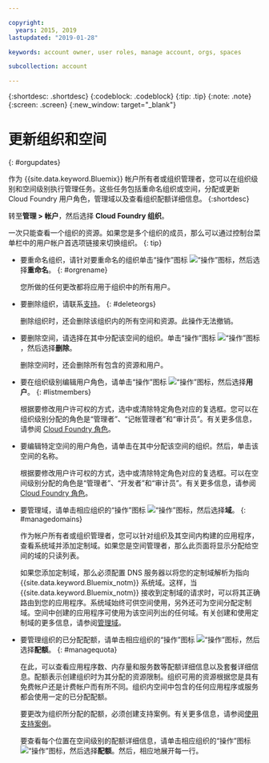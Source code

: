 ```yaml
---

copyright:
  years: 2015, 2019
lastupdated: "2019-01-28"

keywords: account owner, user roles, manage account, orgs, spaces

subcollection: account

---
```


{:shortdesc: .shortdesc}
{:codeblock: .codeblock}
{:tip: .tip}
{:note: .note}
{:screen: .screen}
{:new_window: target="_blank"}


# 更新组织和空间
{: #orgupdates}

作为 {{site.data.keyword.Bluemix}} 帐户所有者或组织管理者，您可以在组织级别和空间级别执行管理任务。这些任务包括重命名组织或空间，分配或更新 Cloud Foundry 用户角色，管理域以及查看组织配额详细信息。
{:shortdesc}

转至**管理 > 帐户**，然后选择 **Cloud Foundry 组织**。

一次只能查看一个组织的资源。如果您是多个组织的成员，那么可以通过控制台菜单栏中的用户帐户首选项链接来切换组织。
{: tip}

  * 要重命名组织，请针对要重命名的组织单击“操作”图标 ![“操作”图标](../icons/action-menu-icon.svg)，然后选择**重命名**。
    {: #orgrename}

    您所做的任何更改都将应用于组织中的所有用户。

  * 要删除组织，请联系[支持](/docs/get-support?topic=get-support-getting-customer-support)。
    {: #deleteorgs}

    删除组织时，还会删除该组织内的所有空间和资源。此操作无法撤销。

  * 要删除空间，请选择在其中分配该空间的组织。单击“操作”图标 ![“操作”图标](../icons/action-menu-icon.svg)，然后选择**删除**。

    删除空间时，还会删除所有包含的资源和用户。

  * 要在组织级别编辑用户角色，请单击“操作”图标 ![“操作”图标](../icons/action-menu-icon.svg)，然后选择**用户**。
    {: #listmembers}

    根据要修改用户许可权的方式，选中或清除特定角色对应的复选框。您可以在组织级别分配的角色是“管理者”、“记帐管理者”和“审计员”。有关更多信息，请参阅 [Cloud Foundry 角色](/docs/iam?topic=iam-cfaccess#cfroles)。

  * 要编辑特定空间的用户角色，请单击在其中分配该空间的组织。然后，单击该空间的名称。

    根据要修改用户许可权的方式，选中或清除特定角色对应的复选框。可以在空间级别分配的角色是“管理者”、“开发者”和“审计员”。有关更多信息，请参阅 [Cloud Foundry 角色](/docs/iam?topic=iam-cfaccess#cfroles)。

  * 要管理域，请单击相应组织的“操作”图标 ![“操作”图标](../icons/action-menu-icon.svg)，然后选择**域**。
    {: #managedomains}

    作为帐户所有者或组织管理者，您可以针对组织及其空间内构建的应用程序，查看系统域并添加定制域。如果您是空间管理者，那么此页面将显示分配给空间的域的只读列表。

    如果您添加定制域，那么必须配置 DNS 服务器以将您的定制域解析为指向 {{site.data.keyword.Bluemix_notm}} 系统域。这样，当 {{site.data.keyword.Bluemix_notm}} 接收到定制域的请求时，可以将其正确路由到您的应用程序。系统域始终可供空间使用，另外还可为空间分配定制域。空间中创建的应用程序可使用为该空间列出的任何域。有关创建和使用定制域的更多信息，请参阅[管理域](/docs/apps?topic=creating-apps-update-domain)。

  * 要管理组织的已分配配额，请单击相应组织的“操作”图标 ![“操作”图标](../icons/action-menu-icon.svg)，然后选择**配额**。
    {: #managequota}

    在此，可以查看应用程序数、内存量和服务数等配额详细信息以及套餐详细信息。配额表示创建组织时为其分配的资源限制。组织可用的资源根据您是具有免费帐户还是计费帐户而有所不同。组织内空间中包含的任何应用程序或服务都会使用一定的已分配配额。

    要更改为组织所分配的配额，必须创建支持案例。有关更多信息，请参阅[使用支持案例](/docs/get-support?topic=get-support-open-case)。

    要查看每个位置在空间级别的配额详细信息，请单击相应组织的“操作”图标 ![“操作”图标](../icons/action-menu-icon.svg)，然后选择**配额**。然后，相应地展开每一行。
